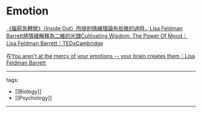 # Emotion

[《腦筋急轉彎》（Inside Out）所提的情緒理論有些微的過時，Lisa Feldman Barrett將情緒解釋為二維的光譜Cultivating Wisdom: The Power Of Mood｜Lisa Feldman Barrett｜TEDxCambridge](https://youtu.be/ZYAEh3T5a80)


在[You aren't at the mercy of your emotions -- your brain creates them｜Lisa Feldman Barrett](https://youtu.be/0gks6ceq4eQ)


---
tags:
  - [[Biology]]
  - [[Psychology]]
  
---